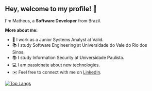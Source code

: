 ## Hey, welcome to my profile! 👋

I'm Matheus, a **Software Developer** from Brazil.

**More about me:**

- 🏢 I work as a Junior Systems Analyst at Valid.
- 📚 I study Software Engineering at Universidade do Vale do Rio dos Sinos.
- 📚 I study Information Security at Universidade Paulista.
- 💻 I am passionate about new technologies.
- ✉️ Feel free to connect with me on [LinkedIn](https://www.linkedin.com/in/matheus-grp/).

[![Top Langs](https://github-readme-stats.vercel.app/api/top-langs/?username=math-reis&layout=compact&langs_count=10)](https://github.com/math-reis/github-readme-stats)
